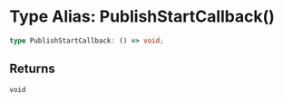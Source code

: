 # Type Alias: PublishStartCallback()

```ts
type PublishStartCallback: () => void;
```

## Returns

`void`
